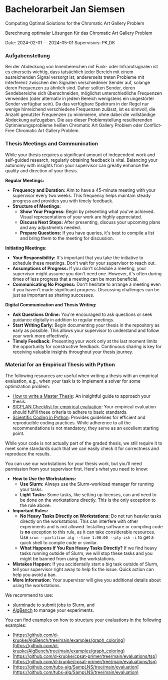 # Bachelorarbeit Jan Siemsen

Computing Optimal Solutions for the Chromatic Art Gallery Problem

Berechnung optimaler Lösungen für das Chromatic Art Gallery Problem

Date: 2024-02-01 -- 2024-05-01
Supervisors: PK,DK

### Aufgabenstellung

Bei der Abdeckung von Innenbereichen mit Funk- oder Infrarotsignalen ist es einerseits wichtig, dass tatsächlich jeder Bereich mit einem ausreichenden Signal versorgt ist; andererseits treten Probleme mit Interferenz zwischen den Signalen verschiedener Sender auf, solange deren Frequenzen zu ähnlich sind. Daher sollten Sender, deren Sendebereiche sich überschneiden, möglichst unterschiedliche Frequenzen verwenden (oder alternativ in jedem Bereich wenigstens ein ungestörter Sender verfügbar sein). Da das verfügbare Spektrum in der Regel nur wenige hinreichend verschiedene Frequenzen zulässt, ist es sinnvoll, die Anzahl genutzter Frequenzen zu minimieren, ohne dabei die vollständige Abdeckung aufzugeben. Die aus dieser Problemstellung resultierenden Optimierungsprobleme heißen Chromatic Art Gallery Problem oder Conflict-Free Chromatic Art Gallery Problem.

### Thesis Meetings and Communication

While your thesis requires a significant amount of independent work and self-guided research, regularly obtaining feedback is vital.
Balancing your autonomy with insights from your supervisor can greatly enhance the quality and direction of your thesis.

**Regular Meetings:**
- **Frequency and Duration:** Aim to have a 45-minute meeting with your supervisor every two weeks. This frequency helps maintain steady progress and provides you with timely feedback.
- **Structure of Meetings:** 
  - **Show Your Progress:** Begin by presenting what you've achieved. Visual representations of your work are highly appreciated.
  - **Discuss Next Steps:** After presenting, discuss your upcoming plans and any adjustments needed.
  - **Prepare Questions:** If you have queries, it's best to compile a list and bring them to the meeting for discussion.

**Initiating Meetings:**
- **Your Responsibility:** It's important that you take the initiative to schedule these meetings. Don't wait for your supervisor to reach out.
- **Assumptions of Progress:** If you don't schedule a meeting, your supervisor might assume you don't need one. However, it's often during times of less progress that a meeting can be most beneficial.
- **Communicating No Progress:** Don't hesitate to arrange a meeting even if you haven't made significant progress. Discussing challenges can be just as important as sharing successes.

**Digital Communication and Thesis Writing:**
- **Ask Questions Online:** You're encouraged to ask questions or seek guidance digitally in addition to regular meetings.
- **Start Writing Early:** Begin documenting your thesis in the repository as early as possible. This allows your supervisor to understand and follow your work more effectively.
- **Timely Feedback:** Presenting your work only at the last moment limits the opportunity for constructive feedback. Continuous sharing is key for receiving valuable insights throughout your thesis journey.


### Material for an Empirical Thesis with Python

The following resources are useful when writing a thesis with an empirical evaluation,
e.g., when your task is to implement a solver for some optimization problem.

* [How to write a Master Thesis](https://users.aalto.fi/~jsaramak/HowToWriteMastersThesis.pdf): An insightful guide to approach your thesis.
* [SIGPLAN Checklist for empirical evaluation](https://raw.githubusercontent.com/SIGPLAN/empirical-evaluation/master/checklist/checklist.pdf): Your empirical evaluation should fulfill these criteria to adhere to basic standards.
* [Scientific Coding in Python](https://learn.scientific-python.org/development/): Provides guidelines for efficient and reproducible coding practices. While adherence to all the recommendations is not mandatory, they serve as an excellent starting point.

While your code is not actually part of the graded thesis, we still require it to meet
some standards such that we can easily check it for correctness and reproduce
the results.

You can use our workstations for your thesis work, but you'll need permission from your supervisor first. Here's what you need to know:

- **How to Use the Workstations:** 
  - **Use Slurm:** Always use the Slurm-workload manager for running your tasks. 
  - **Light Tasks:** Some tasks, like setting up licenses, can and need to be done on the workstations directly. This is the only exception to the rule above.
- **Important Rules:** 
  - **No Heavy Tasks Directly on Workstations:** Do not run heavier tasks directly on the workstations. This can interfere with other experiments and is not allowed. Installing software or compiling code is **no** exception to this rule, as it can take considerable resources. Use `srun --partition alg --time 1:00:00 --pty zsh -i` to get a quick shell to compile code or similar.
  - **What Happens If You Run Heavy Tasks Directly?** If we find heavy tasks running outside of Slurm, we will stop these tasks and you might be banned from using the workstations.
- **Mistakes Happen:** If you accidentally start a big task outside of Slurm, tell your supervisor right away to help fix the issue. Quick action can help you avoid a ban.
- **More Information:** Your supervisor will give you additional details about using the workstations.

We recommend to use:

* [slurminade](https://github.com/d-krupke/slurminade) to submit jobs to Slurm, and
* [AlgBench](https://github.com/d-krupke/algbench) to manage your experiments.

You can find examples on how to structure your evaluations in the following examples:

* [https://github.com/d-krupke/AlgBench/tree/main/examples/graph_coloring](https://github.com/d-krupke/AlgBench/tree/main/examples/graph_coloring)
* [https://github.com/d-krupke/cpsat-primer/tree/main/evaluations/tsp](https://github.com/d-krupke/cpsat-primer/tree/main/evaluations/tsp)
* [https://github.com/tubs-alg/SampLNS/tree/main/evaluation](https://github.com/tubs-alg/SampLNS/tree/main/evaluation)
